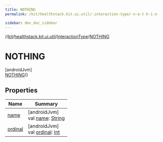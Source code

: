 ```yaml
---
title: NOTHING
permalink: /kit/healthstack.kit.ui.util/-interaction-type/-n-o-t-h-i-n-g/index.html

sidebar: dev_doc_sidebar
---
```

//[kit](../../../../index.html)/[healthstack.kit.ui.util](../../index.html)/[InteractionType](../index.html)/[NOTHING](index.html)



# NOTHING



[androidJvm]\
[NOTHING](index.html)()



## Properties


| Name | Summary |
|---|---|
| [name](index.html#-372974862%2FProperties%2F-106109196) | [androidJvm]<br>val [name](index.html#-372974862%2FProperties%2F-106109196): [String](https://kotlinlang.org/api/latest/jvm/stdlib/kotlin/-string/index.html) |
| [ordinal](index.html#-739389684%2FProperties%2F-106109196) | [androidJvm]<br>val [ordinal](index.html#-739389684%2FProperties%2F-106109196): [Int](https://kotlinlang.org/api/latest/jvm/stdlib/kotlin/-int/index.html) |

